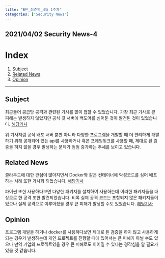 ```yaml
---
title: "B반_최준영_4월 1주차"
categories: ["Security News"]
---
```


2021/04/02 Security News-4
--------------------------

# Index

1. [Subject](#subject)
2. [Related News](#related-news)
3. [Opinion](#opinion)

* * *


## Subject

최근들어 공급망 공격과 관련된 기사를 많이 접할 수 있었습니다. 가장 최근 기사로 큰 피해는 발생하지 않았지만 공식 깃 서버에 백도어를 심어둔 것이 발견된 것이 있었습니다. [해당기사](https://www.boannews.com/media/view.asp?idx=96026)

위 기사처럼 공식 배포 서버 뿐만 아니라 다양한 프로그램을 개발할 때 더 편리하게 개발하기 위해 공개되어 있는 api를 사용하거나 혹은 프레임워크를 사용할 때, 제대로 된 검증을 하지 않을 경우 발생하는 문제가 점점 증가하는 추세를 보이고 있습니다.

## Related News

클라우드에 대한 관심이 많아지면서 Docker와 같은 컨테이너에 악성코드를 심어 배포하는 사례 또한 기사화 되었습니다. [해당기사](https://www.bleepingcomputer.com/news/security/docker-hub-images-downloaded-20m-times-come-with-cryptominers/)

파이썬 또한 사용하다보면 다양한 패키지를 설치하여 사용하는데 이러한 패키지들을 대상으로 한 공격 또한 발견되었습니다. 비록 실제 공격 코드는 포함되지 않은 패키지들이었으나 실제 공격으로 이루어졌을 경우 큰 피해가 발생할 수도 있었습니다. [해당기사](https://www.boannews.com/media/view.asp?idx=95883&kind=5)

## Opinion

프로그램 개발을 하거나 docker를 사용하다보면 제대로 된 검증을 하지 않고 사용하게 되는 경우가 발생하는데 개인 프로젝트를 진행할 때에 있어서는 큰 피해가 아닐 수도 있으나 만약 기업의 프로젝트였을 경우 큰 피해로도 이어질 수 있다는 경각심을 알 필요가 있을 것 같습니다.
